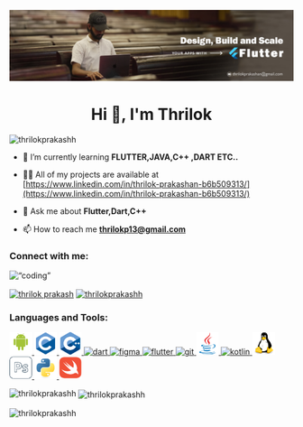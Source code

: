 ![logo](https://github.com/thrilokprakashh/thrilokprakashh/blob/main/cover.jpg)
<h1 align="center">Hi 👋, I'm Thrilok</h1>
<p align="left"> <img src="https://komarev.com/ghpvc/?username=thrilokprakashh&label=Profile%20views&color=0e75b6&style=flat" alt="thrilokprakashh" /> </p>

- 🌱 I’m currently learning **FLUTTER,JAVA,C++ ,DART ETC..**

- 👨‍💻 All of my projects are available at [https://www.linkedin.com/in/thrilok-prakashan-b6b509313/](https://www.linkedin.com/in/thrilok-prakashan-b6b509313/)

- 💬 Ask me about **Flutter,Dart,C++**

- 📫 How to reach me **thrilokp13@gmail.com**

<h3 align="left">Connect with me:</h3>
<img align=“right” alt=“coding” width=“400” src=“https://www.google.com/url?sa=i&url=https%3A%2F%2Fgithub.com%2Frudrabarad%2FGifs&psig=AOvVaw0ajy-_1bpS_Ejiqh9Z9zSA&ust=1724756724765000&source=images&cd=vfe&opi=89978449&ved=0CBAQjRxqFwoTCIj-ntHBkogDFQAAAAAdAAAAABAJ">
<p align="left">
<a href="https://linkedin.com/in/thrilok prakash" target="blank"><img align="center" src="https://raw.githubusercontent.com/rahuldkjain/github-profile-readme-generator/master/src/images/icons/Social/linked-in-alt.svg" alt="thrilok prakash" height="30" width="40" /></a>
<a href="https://instagram.com/thrilokprakashh" target="blank"><img align="center" src="https://raw.githubusercontent.com/rahuldkjain/github-profile-readme-generator/master/src/images/icons/Social/instagram.svg" alt="thrilokprakashh" height="30" width="40" /></a>
</p>

<h3 align="left">Languages and Tools:</h3>
<p align="left"> <a href="https://developer.android.com" target="_blank" rel="noreferrer"> <img src="https://raw.githubusercontent.com/devicons/devicon/master/icons/android/android-original-wordmark.svg" alt="android" width="40" height="40"/> </a> <a href="https://www.cprogramming.com/" target="_blank" rel="noreferrer"> <img src="https://raw.githubusercontent.com/devicons/devicon/master/icons/c/c-original.svg" alt="c" width="40" height="40"/> </a> <a href="https://www.w3schools.com/cpp/" target="_blank" rel="noreferrer"> <img src="https://raw.githubusercontent.com/devicons/devicon/master/icons/cplusplus/cplusplus-original.svg" alt="cplusplus" width="40" height="40"/> </a> <a href="https://dart.dev" target="_blank" rel="noreferrer"> <img src="https://www.vectorlogo.zone/logos/dartlang/dartlang-icon.svg" alt="dart" width="40" height="40"/> </a> <a href="https://www.figma.com/" target="_blank" rel="noreferrer"> <img src="https://www.vectorlogo.zone/logos/figma/figma-icon.svg" alt="figma" width="40" height="40"/> </a> <a href="https://flutter.dev" target="_blank" rel="noreferrer"> <img src="https://www.vectorlogo.zone/logos/flutterio/flutterio-icon.svg" alt="flutter" width="40" height="40"/> </a> <a href="https://git-scm.com/" target="_blank" rel="noreferrer"> <img src="https://www.vectorlogo.zone/logos/git-scm/git-scm-icon.svg" alt="git" width="40" height="40"/> </a> <a href="https://www.java.com" target="_blank" rel="noreferrer"> <img src="https://raw.githubusercontent.com/devicons/devicon/master/icons/java/java-original.svg" alt="java" width="40" height="40"/> </a> <a href="https://kotlinlang.org" target="_blank" rel="noreferrer"> <img src="https://www.vectorlogo.zone/logos/kotlinlang/kotlinlang-icon.svg" alt="kotlin" width="40" height="40"/> </a> <a href="https://www.linux.org/" target="_blank" rel="noreferrer"> <img src="https://raw.githubusercontent.com/devicons/devicon/master/icons/linux/linux-original.svg" alt="linux" width="40" height="40"/> </a> <a href="https://www.photoshop.com/en" target="_blank" rel="noreferrer"> <img src="https://raw.githubusercontent.com/devicons/devicon/master/icons/photoshop/photoshop-line.svg" alt="photoshop" width="40" height="40"/> </a> <a href="https://www.python.org" target="_blank" rel="noreferrer"> <img src="https://raw.githubusercontent.com/devicons/devicon/master/icons/python/python-original.svg" alt="python" width="40" height="40"/> </a> <a href="https://developer.apple.com/swift/" target="_blank" rel="noreferrer"> <img src="https://raw.githubusercontent.com/devicons/devicon/master/icons/swift/swift-original.svg" alt="swift" width="40" height="40"/> </a> </p>

<p><img align="left" src="https://github-readme-stats.vercel.app/api/top-langs?username=thrilokprakashh&show_icons=true&locale=en&layout=compact" alt="thrilokprakashh" /></p>

<p>&nbsp;<img align="center" src="https://github-readme-stats.vercel.app/api?username=thrilokprakashh&show_icons=true&locale=en" alt="thrilokprakashh" /></p>

<p><img align="center" src="https://github-readme-streak-stats.herokuapp.com/?user=thrilokprakashh&" alt="thrilokprakashh" /></p>

